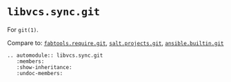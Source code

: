 # `libvcs.sync.git`

For `git(1)`.

Compare to:
[`fabtools.require.git`](https://fabtools.readthedocs.io/en/0.19.0/api/require/git.html),
[`salt.projects.git`](https://docs.saltproject.io/en/latest/ref/projects/all/salt.projects.git.html),
[`ansible.builtin.git`](https://docs.ansible.com/ansible/latest/collections/ansible/builtin/git_module.html)

```{eval-rst}
.. automodule:: libvcs.sync.git
   :members:
   :show-inheritance:
   :undoc-members:
```
